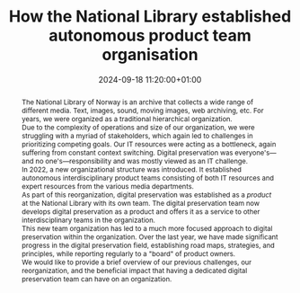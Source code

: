 ---
abstract: "The National Library of Norway is an archive that collects a wide range
  of different media. Text, images, sound, moving images, web archiving, etc. For
  years, we were organized as a traditional hierarchical organization. \n\nDue to
  the complexity of operations and size of our organization, we were struggling with
  a myriad of stakeholders, which again led to challenges in prioritizing competing
  goals. Our IT resources were acting as a bottleneck, again suffering from constant
  context switching. Digital preservation was everyone's—and no one's—responsibility
  and was mostly viewed as an IT challenge.\n\nIn 2022, a new organizational structure
  was introduced. It established autonomous interdisciplinary product teams consisting
  of both IT resources and expert resources from the various media departments.\n\nAs
  part of this reorganization, digital preservation was established as a *product*
  at the National Library with its own team. The digital preservation team now develops
  digital preservation as a product and offers it as a service to other interdisciplinary
  teams in the organization.\n\nThis new team organization has led to a much more
  focused approach to digital preservation within the organization. Over the last
  year, we have made significant progress in the digital preservation field, establishing
  road maps, strategies, and principles, while reporting regularly to a \"board\"
  of product owners.\n\nWe would like to provide a brief overview of our previous
  challenges, our reorganization, and the beneficial impact that having a dedicated
  digital preservation team can have on an organization."
creators:
- Torbjørn Pedersen
date: 2024-09-18 11:20:00+01:00
document_url: https://doi.org/10.5281/zenodo.13744311
grand_parent: iPRES
institutions: []
keywords:
- governance, resourcing, and management for dp
- start 2 preserve
landing_page_url: https://zenodo.org/records/13744311
language: eng
layout: publication
license: Creative Commons Attribution 4.0 (CC-BY-4.0)
notes_url: https://docs.google.com/document/d/1FD-lIrViKGWNpBR8inlhbkoudzx4OqY7IM5C7anGIn0/edit#heading=h.aar4tupij1po
parent: iPRES 2024
publication_type: lightning talk
size: null
slides_url: https://zenodo.org/records/13749573
source_name: iPRES
stream_url: https://www.archief.vlaanderen.be/archief/records/dossiers/5acb210228ce4315ae650812d056a482329eb83ed2dc42398a51505dc153be81/documents/3c201d717da7420295f0ae90d0b0b1e9787aeff96d2548fb8552074190b13848
title: How the National Library established autonomous product team organisation
year: 2024
---